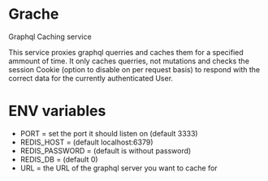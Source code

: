 # Grache
Graphql Caching service

This service proxies graphql querries and caches them for a specified ammount of time.
It only caches querries, not mutations and checks the session Cookie (option to disable on per request basis)
to respond with the correct data for the currently authenticated User.

# ENV variables
- PORT = set the port it should listen on (default 3333)
- REDIS_HOST = (default localhost:6379)
- REDIS_PASSWORD = (default is without password)
- REDIS_DB = (default 0)
- URL = the URL of the graphql server you want to cache for
